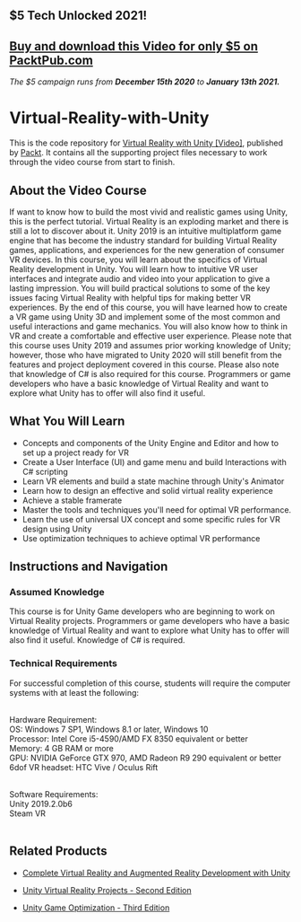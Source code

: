 ## $5 Tech Unlocked 2021!
[Buy and download this Video for only $5 on PacktPub.com](https://www.packtpub.com/product/virtual-reality-with-unity-video/9781838557447)
-----
*The $5 campaign         runs from __December 15th 2020__ to __January 13th 2021.__*

# Virtual-Reality-with-Unity
This is the code repository for [Virtual Reality with Unity [Video]](https://www.packtpub.com/game-development/virtual-reality-with-unity-video), published by [Packt](https://www.packtpub.com/?utm_source=github). It contains all the supporting project files necessary to work through the video course from start to finish.

## About the Video Course
If want to know how to build the most vivid and realistic games using Unity, this is the perfect tutorial.
Virtual Reality is an exploding market and there is still a lot to discover about it. Unity 2019 is an intuitive multiplatform game engine that has become the industry standard for building Virtual Reality games, applications, and experiences for the new generation of consumer VR devices.
In this course, you will learn about the specifics of Virtual Reality development in Unity. You will learn how to intuitive VR user interfaces and integrate audio and video into your application to give a lasting impression. You will build practical solutions to some of the key issues facing Virtual Reality with helpful tips for making better VR experiences.
By the end of this course, you will have learned how to create a VR game using Unity 3D and implement some of the most common and useful interactions and game mechanics. You will also know how to think in VR and create a comfortable and effective user experience.
Please note that this course uses Unity 2019 and assumes prior working knowledge of Unity; however, those who have migrated to Unity 2020 will still benefit from the features and project deployment covered in this course. Please also note that knowledge of C# is also required for this course.
Programmers or game developers who have a basic knowledge of Virtual Reality and want to explore what Unity has to offer will also find it useful.


<H2>What You Will Learn</H2>
<DIV class=book-info-will-learn-text>
<UL>
<LI>Concepts and components of the Unity Engine and Editor and how to set up a project ready for VR
<LI>Create a User Interface (UI) and game menu and build Interactions with C# scripting
<LI>Learn VR elements and build a state machine through Unity's Animator
<LI>Learn how to design an effective and solid virtual reality experience
<LI>Achieve a stable framerate
<LI>Master the tools and techniques you'll need for optimal VR performance.
<LI>Learn the use of universal UX concept and some specific rules for VR design using Unity
<LI>Use optimization techniques to achieve optimal VR performance
</LI></UL></DIV>

## Instructions and Navigation
### Assumed Knowledge
This course is for Unity Game developers who are beginning to work on Virtual Reality projects. Programmers or game developers who have a basic knowledge of Virtual Reality and want to explore what Unity has to offer will also find it useful. Knowledge of C# is required.


### Technical Requirements
For successful completion of this course, students will require the computer systems with at least the following:<br/><br/>

Hardware Requirement:<br/>
OS: Windows 7 SP1, Windows 8.1 or later, Windows 10<br/>
Processor: Intel Core i5-4590/AMD FX 8350 equivalent or better<br/>
Memory: 4 GB RAM or more<br/>
GPU: NVIDIA GeForce GTX 970, AMD Radeon R9 290 equivalent or better <br/>
6dof VR headset: HTC Vive / Oculus Rift<br/><br/>

Software Requirements:<br/>
Unity 2019.2.0b6<br/>
Steam VR<br/>
<br/>


## Related Products
* [Complete Virtual Reality and Augmented Reality Development with Unity](https://www.packtpub.com/game-development/complete-virtual-reality-and-augmented-reality-development-unity)

* [Unity Virtual Reality Projects - Second Edition](https://www.packtpub.com/game-development/unity-virtual-reality-projects-second-edition)

* [Unity Game Optimization - Third Edition](https://www.packtpub.com/game-development/unity-game-optimization-third-edition)
